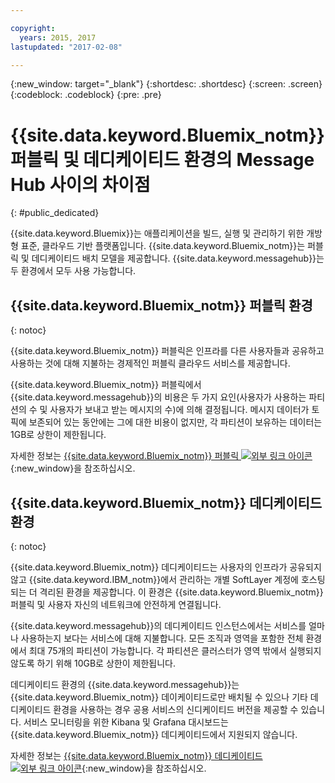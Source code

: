 ```yaml
---

copyright:
  years: 2015, 2017
lastupdated: "2017-02-08"

---
```


{:new_window: target="_blank"}
{:shortdesc: .shortdesc}
{:screen: .screen}
{:codeblock: .codeblock}
{:pre: .pre}

# {{site.data.keyword.Bluemix_notm}} 퍼블릭 및 데디케이티드 환경의 Message Hub 사이의 차이점
{: #public_dedicated}

{{site.data.keyword.Bluemix}}는 애플리케이션을 빌드, 실행 및 관리하기 위한 개방형 표준, 클라우드 기반 플랫폼입니다. {{site.data.keyword.Bluemix_notm}}는
퍼블릭 및 데디케이티드 배치 모델을 제공합니다. {{site.data.keyword.messagehub}}는 두 환경에서 모두 사용 가능합니다. 

## {{site.data.keyword.Bluemix_notm}} 퍼블릭 환경
{: notoc}

{{site.data.keyword.Bluemix_notm}} 퍼블릭은 인프라를 다른 사용자들과 공유하고 사용하는 것에 대해 지불하는 경제적인
퍼블릭 클라우드 서비스를 제공합니다. 

{{site.data.keyword.Bluemix_notm}} 퍼블릭에서
{{site.data.keyword.messagehub}}의 비용은 두 가지 요인(사용자가 사용하는 파티션의 수 및 사용자가 보내고 받는 메시지의 수)에 의해 결정됩니다. 메시지 데이터가 토픽에 보존되어 있는 동안에는 그에 대한
비용이 없지만, 각 파티션이 보유하는 데이터는 1GB로 상한이 제한됩니다. 

자세한 정보는 [{{site.data.keyword.Bluemix_notm}} 퍼블릭 ![외부 링크 아이콘](../../icons/launch-glyph.svg "외부 링크 아이콘")](https://www.ibm.com/cloud-computing/bluemix/public){:new_window}을 참조하십시오.


## {{site.data.keyword.Bluemix_notm}} 데디케이티드 환경
{: notoc}

{{site.data.keyword.Bluemix_notm}} 데디케이티드는
사용자의 인프라가 공유되지 않고 {{site.data.keyword.IBM_notm}}에서 관리하는 개별 SoftLayer 계정에 호스팅되는
더 격리된 환경을 제공합니다. 이 환경은 {{site.data.keyword.Bluemix_notm}} 퍼블릭 및 사용자 자신의 네트워크에 안전하게 연결됩니다. 

{{site.data.keyword.messagehub}}의 데디케이티드 인스턴스에서는
서비스를 얼마나 사용하는지 보다는 서비스에 대해 지불합니다. 모든 조직과 영역을 포함한 전체 환경에서 최대 75개의 파티션이
가능합니다. 각 파티션은 클러스터가 영역 밖에서 실행되지 않도록 하기 위해 10GB로 상한이 제한됩니다. 

데디케이티드 환경의 {{site.data.keyword.messagehub}}는 {{site.data.keyword.Bluemix_notm}} 데이케이티드로만 배치될 수 있으나
기타 데디케이티드 환경을 사용하는 경우 공용 서비스의 신디케이티드 버전을 제공할 수 있습니다.
서비스 모니터링을 위한 Kibana 및 Grafana 대시보드는 {{site.data.keyword.Bluemix_notm}} 데디케이티드에서 지원되지 않습니다.

자세한 정보는 [{{site.data.keyword.Bluemix_notm}} 데디케이티드 ![외부 링크 아이콘](../../icons/launch-glyph.svg "외부 링크 아이콘")](http://www.ibm.com/cloud-computing/bluemix/dedicated/){:new_window}을 참조하십시오.



